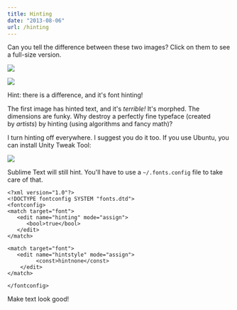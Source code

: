 ```yaml
---
title: Hinting
date: "2013-08-06"
url: /hinting
---
```



<p>Can you tell the difference between these two images? Click on them to see a full-size version.</p>
<p><a href="http://static.misfra.me/images/hinted.png" target="_blank"><img src="http://media.tumblr.com/58bee817767f5dd8bc91ac8cc1b16495/tumblr_inline_mr52atpwFa1qz4rgp.png" /></a></p>
<p></p>
<p><a href="http://static.misfra.me/images/unhinted.png" target="_blank"><img src="http://media.tumblr.com/328c56f4f684c3febbb8653df3da8c18/tumblr_inline_mr52b22bad1qz4rgp.png" /></a></p>
<p></p>
<p>Hint: there is a difference, and it's font hinting!</p>
<p>The first image has hinted text, and it's&nbsp;<em>terrible!</em>&nbsp;It's morphed. The dimensions are funky. Why destroy a perfectly fine typeface (created by&nbsp;<em>artists</em>) by hinting (using algorithms and fancy math)?</p>
<p>I turn hinting off everywhere. I suggest you do it too. If you use Ubuntu, you can install Unity Tweak Tool:</p>
<p><img src="http://media.tumblr.com/8ed9cda1202fb1d43c60f62585ce351d/tumblr_inline_mr52o4CCeB1qz4rgp.png" /></p>
<p>Sublime Text will still hint. You'll have to use a <code>~/.fonts.config</code> file to take care of that.</p>

	<?xml version="1.0"?>
	<!DOCTYPE fontconfig SYSTEM "fonts.dtd">
	<fontconfig>
	<match target="font">
	   <edit name="hinting" mode="assign">
	      <bool>true</bool>
	   </edit>
	</match>

	<match target="font">
	   <edit name="hintstyle" mode="assign">
	         <const>hintnone</const>
	    </edit>
	</match>

	</fontconfig>

Make text look good!

